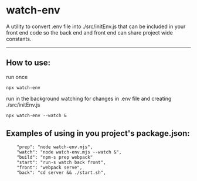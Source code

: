 # watch-env 

A utility to convert .env file into ./src/initEnv.js that can be included in your front end code so the back end and front end can share project wide constants.

--------------------------------------------------------------------
## How to use:

run once

```
npx watch-env
```

run in the background watching for changes in .env file and creating ./src/initEnv.js

```
npx watch-env --watch &
```

## Examples of using in you project's package.json:
```
    "prep": "node watch-env.mjs",
    "watch": "node watch-env.mjs --watch &",
    "build": "npm-s prep webpack"
    "start": "run-s watch back front",
    "front": "webpack serve",
    "back": "cd server && ./start.sh",
```